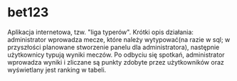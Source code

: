 # bet123
Aplikacja internetowa, tzw. "liga typerów". Krótki opis działania: administrator wprowadza mecze, które należy wytypować(na razie w sql; w przyszłości planowane stworzenie panelu dla administratora), następnie użytkownicy typują wyniki meczów. Po odbyciu się spotkań, administrator wprowadza wyniki i zliczane są punkty zdobyte przez użytkowników oraz wyświetlany jest ranking w tabeli.

